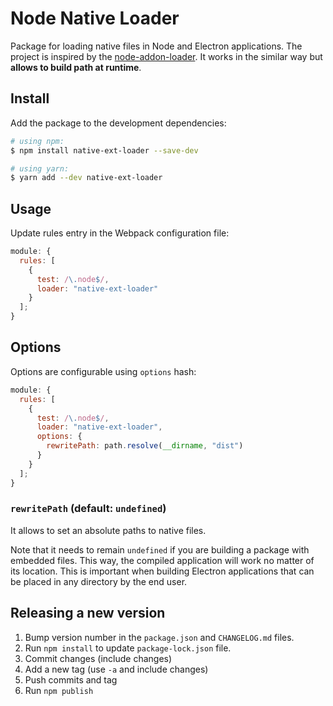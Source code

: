 # Node Native Loader

Package for loading native files in Node and Electron applications. The project is inspired by the [node-addon-loader](https://github.com/ushu/node-addon-loader). It works in the similar way but **allows to build path at runtime**.

## Install

Add the package to the development dependencies:

```bash
# using npm:
$ npm install native-ext-loader --save-dev

# using yarn:
$ yarn add --dev native-ext-loader
```

## Usage

Update rules entry in the Webpack configuration file:

```js
module: {
  rules: [
    {
      test: /\.node$/,
      loader: "native-ext-loader"
    }
  ];
}
```

## Options

Options are configurable using `options` hash:

```js
module: {
  rules: [
    {
      test: /\.node$/,
      loader: "native-ext-loader",
      options: {
        rewritePath: path.resolve(__dirname, "dist")
      }
    }
  ];
}
```

### `rewritePath` (default: `undefined`)

It allows to set an absolute paths to native files.

Note that it needs to remain `undefined` if you are building a package with embedded files. This way, the compiled application will work no matter of its location. This is important when building Electron applications that can be placed in any directory by the end user.

## Releasing a new version

1.  Bump version number in the `package.json` and `CHANGELOG.md` files.
1.  Run `npm install` to update `package-lock.json` file.
1.  Commit changes (include changes)
1.  Add a new tag (use `-a` and include changes)
1.  Push commits and tag
1.  Run `npm publish`
